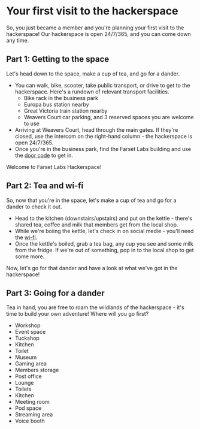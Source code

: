 # Your first visit to the hackerspace

So, you just became a member and you're planning your first visit to the hackerspace! Our hackerspace is open 24/7/365, and you can come down any time. 

## Part 1: Getting to the space

Let's head down to the space, make a cup of tea, and go for a dander.

* You can walk, bike, scooter, take public transport, or drive to get to the hackerspace. Here's a rundown of relevant transport facilities.
  * Bike rack in the business park
  * Europa bus station nearby
  * Great Victoria train station nearby
  * Weavers Court car parking, and 3 reserved spaces you are welcome to use
* Arriving at Weavers Court, head through the main gates. If they're closed, use the intercom on the right-hand column - the hackerspace is open 24/7/365.
* Once you're in the business park, find the Farset Labs building and use the [door code] to get in.

Welcome to Farset Labs Hackerspace!

## Part 2: Tea and wi-fi

So, now that you're in the space, let's make a cup of tea and go for a dander to check it out.

* Head to the kitchen (downstairs/upstairs) and put on the kettle - there's shared tea, coffee and milk that members get from the local shop. 
* While we're boiing the kettle, let's check in on social medie - you'll need the [wi-fi].
* Once the kettle's boiled, grab a tea bag, any cup you see and some milk from the fridge. If we're out of something, pop in to the local shop to get some more.

Now, let's go for that dander and have a look at what we've got in the hackerspace!

## Part 3: Going for a dander

Tea in hand, you are free to roam the wildlands of the hackerspace - it's time to build your own adventure! Where will you go first?
* Workshop
* Event space
* Tuckshop 
* Kitchen
* Toilet
* Museum
* Gaming area
* Members storage
* Post office
* Lounge
* Toilets
* Kitchen
* Meeting room
* Pod space
* Streaming area
* Voice booth

[door code]: https://farsetlabs.spaces.nexudus.com/pages/doorcode
[wi-fi]: https://farsetlabs.spaces.nexudus.com/pages/wifi
